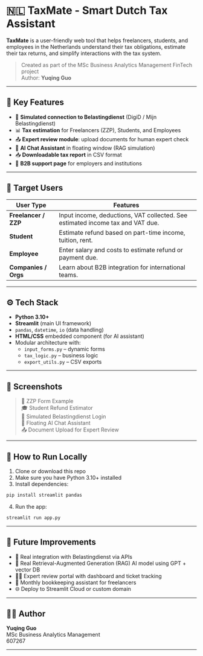 
# 🇳🇱 TaxMate - Smart Dutch Tax Assistant

**TaxMate** is a user-friendly web tool that helps freelancers, students, and employees in the Netherlands understand their tax obligations, estimate their tax returns, and simplify interactions with the tax system.

> Created as part of the MSc Business Analytics Management FinTech project  
> Author: **Yuqing Guo**

---

## 🚀 Key Features

- 🔐 **Simulated connection to Belastingdienst** (DigiD / Mijn Belastingdienst)
- 📊 **Tax estimation** for Freelancers (ZZP), Students, and Employees
- 📤 **Expert review module**: upload documents for human expert check
- 🤖 **AI Chat Assistant** in floating window (RAG simulation)
- 📥 **Downloadable tax report** in CSV format
- 🏢 **B2B support page** for employers and institutions

---

## 👥 Target Users

| User Type     | Features |
|---------------|----------|
| **Freelancer / ZZP** | Input income, deductions, VAT collected. See estimated income tax and VAT due. |
| **Student**   | Estimate refund based on part-time income, tuition, rent. |
| **Employee**  | Enter salary and costs to estimate refund or payment due. |
| **Companies / Orgs** | Learn about B2B integration for international teams. |

---

## ⚙️ Tech Stack

- **Python 3.10+**
- **Streamlit** (main UI framework)
- `pandas`, `datetime`, `io` (data handling)
- **HTML/CSS** embedded component (for AI assistant)
- Modular architecture with:
  - `input_forms.py` – dynamic forms
  - `tax_logic.py` – business logic
  - `export_utils.py` – CSV exports

---

## 📸 Screenshots

> 💼 ZZP Form Example  
> 🎓 Student Refund Estimator  
> 🔐 Simulated Belastingdienst Login  
> 🤖 Floating AI Chat Assistant  
> 📤 Document Upload for Expert Review

---

## 🧪 How to Run Locally

1. Clone or download this repo
2. Make sure you have Python 3.10+ installed
3. Install dependencies:

```bash
pip install streamlit pandas
```

4. Run the app:

```bash
streamlit run app.py
```

---

## 🌱 Future Improvements

- 🔗 Real integration with Belastingdienst via APIs
- 🧠 Real Retrieval-Augmented Generation (RAG) AI model using GPT + vector DB
- 👩‍💼 Expert review portal with dashboard and ticket tracking
- 🧾 Monthly bookkeeping assistant for freelancers
- 🌐 Deploy to Streamlit Cloud or custom domain

---

## 👩‍💻 Author

**Yuqing Guo**  
MSc Business Analytics Management  
607267


---
